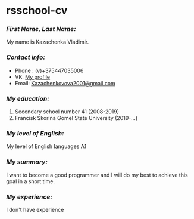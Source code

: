 # rsschool-cv
###  *First Name, Last Name:*
   My name is  Kazachenka Vladimir. 
###  *Contact info:*
   * Phone : (v)+375447035006
   *  VK: [My profile](https://vk.com/id233312234)
   * Email: Kazachenkovova2001@gmail.com
### *My education:*
1. Secondary school number 41 (2008-2019)
2.  Francisk Skorina Gomel State University (2019-...)
### *My level of English:*
   My level of English languages A1
### *My summary:*
I want to become a good programmer and I will do my best to achieve this goal in a short time.
### *My experience:*
I don't have experience
